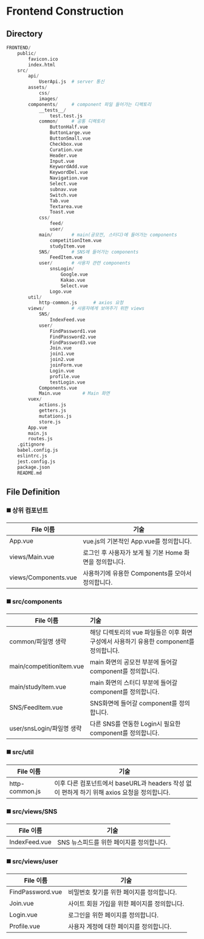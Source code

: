 # Frontend Construction

## Directory

```python
FRONTEND/
	public/
		favicon.ico
		index.html
	src/
		api/
			UserApi.js	# server 통신
		assets/
			css/
			images/
		components/		# component 파일 들어가는 디렉토리
			__tests__/
				test.test.js
			common/		# 공통 디렉토리
				ButtonHalf.vue
				ButtonLarge.vue
				ButtonSmall.vue
				Checkbox.vue
				Curation.vue
				Header.vue
				Input.vue
				KeywordAdd.vue
				KeywordDel.vue
				Navigation.vue
				Select.vue
				subnav.vue
				Switch.vue
				Tab.vue
				Textarea.vue
				Toast.vue
			css/
				feed/
				user/
			main/		# main(공모전, 스터디)에 들어가는 components
				competitionItem.vue
				studyItem.vue
			SNS/		# SNS에 들어가는 components
				FeedItem.vue
			user/		# 사용자 관련 components
				snsLogin/
					Google.vue
					Kakao.vue
					Select.vue
				Logo.vue
		util/
			http-common.js		# axios 요청
		views/			# 사용자에게 보여주기 위한 views
			SNS/
				IndexFeed.vue
			user/
				FindPassword1.vue
				FindPassword2.vue
				FindPassword3.vue
				Join.vue
				join1.vue
				join2.vue
				joinForm.vue
				Login.vue
				profile.vue
				testLogin.vue
			Components.vue
			Main.vue		# Main 화면
		vuex/
			actions.js
			getters.js
			mutations.js
			store.js
		App.vue
		main.js
		routes.js
	.gitignore
	babel.config.js
	eslintrc.js
	jest.config.js
	package.json
	README.md
```



## File Definition

### :black_medium_square: 상위 컴포넌트

| File 이름            | 기술                                                    |
| -------------------- | ------------------------------------------------------- |
| App.vue              | vue.js의 기본적인 App.vue를 정의합니다.                 |
| views/Main.vue       | 로그인 후 사용자가 보게 될 기본 Home 화면을 정의합니다. |
| views/Components.vue | 사용하기에 유용한 Components를 모아서 정의합니다.       |

### :black_medium_square: src/components

| File 이름                 | 기술                                                         |
| ------------------------- | :----------------------------------------------------------- |
| common/파일명 생략        | 해당 디렉토리의 vue 파일들은 이후 화면 구성에서 사용하기 유용한 component를 정의합니다. |
| main/competitionItem.vue  | main 화면의 공모전 부분에 들어갈 component를 정의합니다.     |
| main/studyItem.vue        | main 화면의 스터디 부분에 들어갈 component를 정의합니다.     |
| SNS/FeedItem.vue          | SNS화면에 들어갈 component를 정의합니다.                     |
| user/snsLogin/파일명 생략 | 다른 SNS를 연동한 Login시 필요한 component를 정의합니다.     |

### :black_medium_square: src/util

| File 이름      | 기술                                                         |
| -------------- | ------------------------------------------------------------ |
| http-common.js | 이후 다른 컴포넌트에서 baseURL과 headers 작성 없이 편하게 하기 위해 axios 요청을 정의합니다. |

### :black_medium_square: src/views/SNS

| File 이름     | 기술                                     |
| ------------- | ---------------------------------------- |
| IndexFeed.vue | SNS 뉴스피드를 위한 페이지를 정의합니다. |

### :black_medium_square: src/views/user

| File 이름        | 기술                                         |
| ---------------- | -------------------------------------------- |
| FindPassword.vue | 비밀번호 찾기를 위한 페이지를 정의합니다.    |
| Join.vue         | 사이트 회원 가입을 위한 페이지를 정의합니다. |
| Login.vue        | 로그인을 위한 페이지를 정의합니다.           |
| Profile.vue      | 사용자 계정에 대한 페이지를 정의합니다.      |

